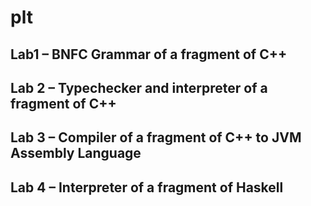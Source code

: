 # plt

## Lab1 – BNFC Grammar of a fragment of C++

## Lab 2 – Typechecker and interpreter of a fragment of C++

## Lab 3 – Compiler of a fragment of C++ to JVM Assembly Language

## Lab 4 – Interpreter of a fragment of Haskell
